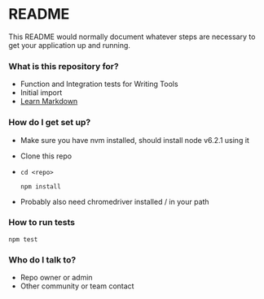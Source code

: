 # README #

This README would normally document whatever steps are necessary to get your application up and running.

### What is this repository for? ###

* Function and Integration tests for Writing Tools
* Initial import
* [Learn Markdown](https://bitbucket.org/tutorials/markdowndemo)

### How do I get set up? ###

* Make sure you have nvm installed, should install node v6.2.1 using it
* Clone this repo
* `cd <repo>`

    `npm install`

* Probably also need chromedriver installed / in your path

### How to run tests
`npm test`



### Who do I talk to? ###

* Repo owner or admin
* Other community or team contact
